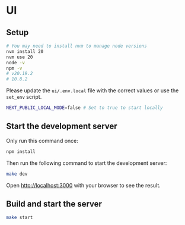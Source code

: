 # UI

## Setup

```bash
# You may need to install nvm to manage node versions
nvm install 20
nvm use 20
node -v
npm -v
# v20.19.2
# 10.8.2
```

Please update the `ui/.env.local` file with the correct values or use the
`set_env` script.

```bash
NEXT_PUBLIC_LOCAL_MODE=false # Set to true to start locally
```

## Start the development server

Only run this command once:
```bash
npm install
```
Then run the following command to start the development server:
```bash
make dev
```

Open [http://localhost:3000](http://localhost:3000) with your browser to see the result.

## Build and start the server

```bash
make start
```